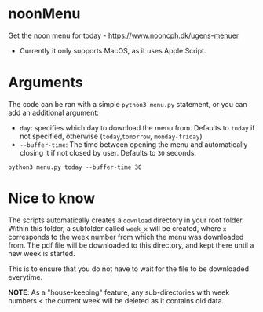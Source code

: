 # noonMenu
Get the noon menu for today - https://www.nooncph.dk/ugens-menuer
* Currently it only supports MacOS, as it uses Apple Script.

# Arguments
The code can be ran with a simple `python3 menu.py` statement, or you can add an additional argument:  
* `day`: specifies which day to download the menu from. Defaults to `today` if not specified, otherwise (`today`,`tomorrow`, `monday-friday`)
* `--buffer-time`: The time between opening the menu and automatically closing it if not closed by user. Defaults to `30` seconds.
```
python3 menu.py today --buffer-time 30
```

# Nice to know
The scripts automatically creates a `download` directory in your root folder. Within this folder, a subfolder called `week_x` will be created, where `x` corresponds to the week number from which the menu was downloaded from. The pdf file will be downloaded to this directory, and kept there until a new week is started. 

This is to ensure that you do not have to wait for the file to be downloaded everytime.

**NOTE**: As a "house-keeping" feature, any sub-directories with week numbers < the current week will be deleted as it contains old data.
